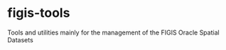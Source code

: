 figis-tools
===========

Tools and utilities mainly for the management of the FIGIS Oracle Spatial Datasets
